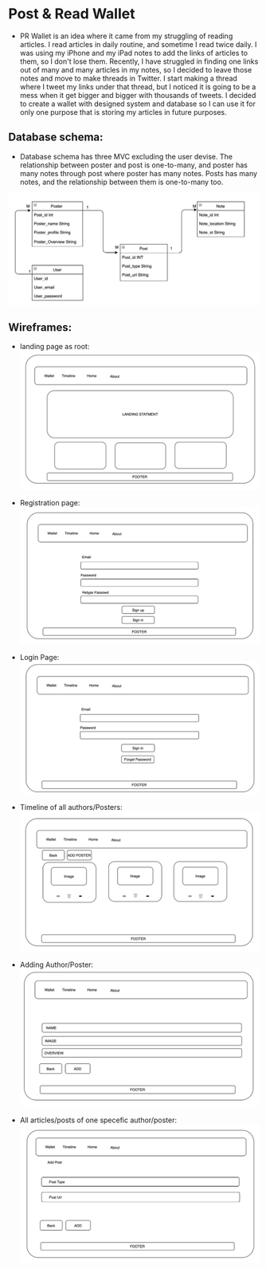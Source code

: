# Post & Read Wallet

* PR Wallet is an idea where it came from my struggling of reading articles. I read articles in daily routine, and sometime I read twice daily. I was using my iPhone and my iPad notes to add the links of articles to them, so I don't lose them. Recently, I have struggled in finding one links out of many and many articles in my notes, so I decided to leave those notes and move to make threads in Twitter. I start making a thread where I tweet my links under that thread, but I noticed it is going to be a mess when it get bigger and bigger with thousands of tweets. I decided to create a wallet with designed system and database so I can use it for only one purpose that is storing my articles in future purposes. 

## Database schema:
* Database schema has three MVC excluding the user devise. The relationship between poster and post is one-to-many, and poster has many notes through post where poster has many notes. Posts has many notes, and the relationship between them is one-to-many too.

![alt text](wallet_design/DBSchma.png)

## Wireframes:

* landing page as root:
![alt text](wallet_design/1.png)

* Registration page:
![alt text](wallet_design/2.png)

* Login Page:
![alt text](wallet_design/3.png)

* Timeline of all authors/Posters:
![alt text](wallet_design/4.png)

* Adding Author/Poster:
![alt text](wallet_design/5.png)

* All articles/posts of one specefic author/poster:
![alt text](wallet_design/6.png)

